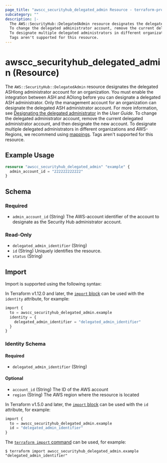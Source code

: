```yaml
---
page_title: "awscc_securityhub_delegated_admin Resource - terraform-provider-awscc"
subcategory: ""
description: |-
  The AWS::SecurityHub::DelegatedAdmin resource designates the delegated ASHlong administrator account for an organization. You must enable the integration between ASH and AOlong before you can designate a delegated ASH administrator. Only the management account for an organization can designate the delegated ASH administrator account. For more information, see Designating the delegated administrator https://docs.aws.amazon.com/securityhub/latest/userguide/designate-orgs-admin-account.html#designate-admin-instructions in the User Guide.
  To change the delegated administrator account, remove the current delegated administrator account, and then designate the new account.
  To designate multiple delegated administrators in different organizations and AWS-Regions, we recommend using mappings https://docs.aws.amazon.com/AWSCloudFormation/latest/UserGuide/mappings-section-structure.html.
  Tags aren't supported for this resource.
---
```


# awscc_securityhub_delegated_admin (Resource)

The ``AWS::SecurityHub::DelegatedAdmin`` resource designates the delegated ASHlong administrator account for an organization. You must enable the integration between ASH and AOlong before you can designate a delegated ASH administrator. Only the management account for an organization can designate the delegated ASH administrator account. For more information, see [Designating the delegated administrator](https://docs.aws.amazon.com/securityhub/latest/userguide/designate-orgs-admin-account.html#designate-admin-instructions) in the *User Guide*.
 To change the delegated administrator account, remove the current delegated administrator account, and then designate the new account.
 To designate multiple delegated administrators in different organizations and AWS-Regions, we recommend using [mappings](https://docs.aws.amazon.com/AWSCloudFormation/latest/UserGuide/mappings-section-structure.html).
 Tags aren't supported for this resource.

## Example Usage

```terraform
resource "awscc_securityhub_delegated_admin" "example" {
  admin_account_id = "222222222222"
}
```

<!-- schema generated by tfplugindocs -->
## Schema

### Required

- `admin_account_id` (String) The AWS-account identifier of the account to designate as the Security Hub administrator account.

### Read-Only

- `delegated_admin_identifier` (String)
- `id` (String) Uniquely identifies the resource.
- `status` (String)

## Import

Import is supported using the following syntax:

In Terraform v1.12.0 and later, the [`import` block](https://developer.hashicorp.com/terraform/language/import) can be used with the `identity` attribute, for example:

```terraform
import {
  to = awscc_securityhub_delegated_admin.example
  identity = {
    delegated_admin_identifier = "delegated_admin_identifier"
  }
}
```

<!-- schema generated by tfplugindocs -->
### Identity Schema

#### Required

- `delegated_admin_identifier` (String)

#### Optional

- `account_id` (String) The ID of the AWS account
- `region` (String) The AWS region where the resource is located

In Terraform v1.5.0 and later, the [`import` block](https://developer.hashicorp.com/terraform/language/import) can be used with the `id` attribute, for example:

```terraform
import {
  to = awscc_securityhub_delegated_admin.example
  id = "delegated_admin_identifier"
}
```

The [`terraform import` command](https://developer.hashicorp.com/terraform/cli/commands/import) can be used, for example:

```shell
$ terraform import awscc_securityhub_delegated_admin.example "delegated_admin_identifier"
```